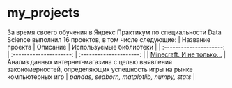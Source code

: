 # my_projects

За время своего обучения в Яндекс Практикум по специальности Data Science выполнил 16 проектов, в том числе следующие:
| Название проекта | Описание | Используемые библиотеки | 
| :---------------------: | :---------------------: | :---------------------: |
| [Minecraft. И не только...](https://github.com/gromilinandrej/my_projects/tree/main/%23_5) | Анализ данных интернет-магазина с целью выявления закономерностей, определяющих успешность игры на рынке компьютерных игр | *pandas, seaborn, matplotlib, numpy, stats* |

